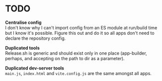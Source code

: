 # TODO
**Centralise config**  
I don't know why I can't import config from an ES module at run/build time but I know it's possible. Figure this out and do it so all apps don't need to declare the repository config.


**Duplicated tools**  
Release.sh is generic and should exist only in one place (app-builder, perhaps, and accepting on the path to dir as a parameter).


**Duplicated dev-server tools**  
`main.js`, `index.html` and `vite.config.js` are the same amongst all apps.
